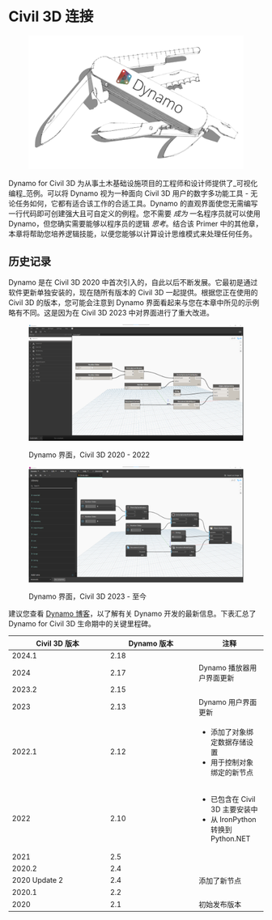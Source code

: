 # Civil 3D 连接

<figure><img src="../.gitbook/assets/DynamoSwissKnife-WhiteBackground_edit (2).jpg" alt="" width="563"><figcaption></figcaption></figure>

Dynamo for Civil 3D 为从事土木基础设施项目的工程师和设计师提供了_可视化编程_范例。可以将 Dynamo 视为一种面向 Civil 3D 用户的数字多功能工具 - 无论任务如何，它都有适合该工作的合适工具。Dynamo 的直观界面使您无需编写一行代码即可创建强大且可自定义的例程。您不需要 _成为_ 一名程序员就可以使用 Dynamo，但您确实需要能够以程序员的逻辑 _思考_。结合该 Primer 中的其他章，本章将帮助您培养逻辑技能，以便您能够以计算设计思维模式来处理任何任务。

## 历史记录

Dynamo 是在 Civil 3D 2020 中首次引入的，自此以后不断发展。它最初是通过软件更新单独安装的，现在随所有版本的 Civil 3D 一起提供。根据您正在使用的 Civil 3D 的版本，您可能会注意到 Dynamo 界面看起来与您在本章中所见的示例略有不同。这是因为在 Civil 3D 2023 中对界面进行了重大改进。

<figure><img src="../.gitbook/assets/c3d-ui-old.png" alt=""><figcaption><p>Dynamo 界面，Civil 3D 2020 - 2022</p></figcaption></figure>

<figure><img src="../.gitbook/assets/c3d-ui-new.png" alt=""><figcaption><p>Dynamo 界面，Civil 3D 2023 - 至今</p></figcaption></figure>

建议您查看 [Dynamo 博客](https://dynamobim.org/blog/)，以了解有关 Dynamo 开发的最新信息。下表汇总了 Dynamo for Civil 3D 生命期中的关键里程碑。

<table data-full-width="false"><thead><tr><th width="180">Civil 3D 版本</th><th width="161">Dynamo 版本</th><th>注释</th></tr></thead><tbody><tr><td>2024.1</td><td>2.18</td><td></td></tr><tr><td>2024</td><td>2.17</td><td>Dynamo 播放器用户界面更新</td></tr><tr><td>2023.2</td><td>2.15</td><td></td></tr><tr><td>2023</td><td>2.13</td><td>Dynamo 用户界面更新</td></tr><tr><td>2022.1</td><td>2.12</td><td><ul><li>添加了对象绑定数据存储设置</li><li>用于控制对象绑定的新节点</li></ul></td></tr><tr><td>2022</td><td>2.10</td><td><ul><li>已包含在 Civil 3D 主要安装中</li><li>从 IronPython 转换到 Python.NET</li></ul></td></tr><tr><td>2021</td><td>2.5</td><td></td></tr><tr><td>2020.2</td><td>2.4</td><td></td></tr><tr><td>2020 Update 2</td><td>2.4</td><td>添加了新节点</td></tr><tr><td>2020.1</td><td>2.2</td><td></td></tr><tr><td>2020</td><td>2.1</td><td>初始发布版本</td></tr></tbody></table>

